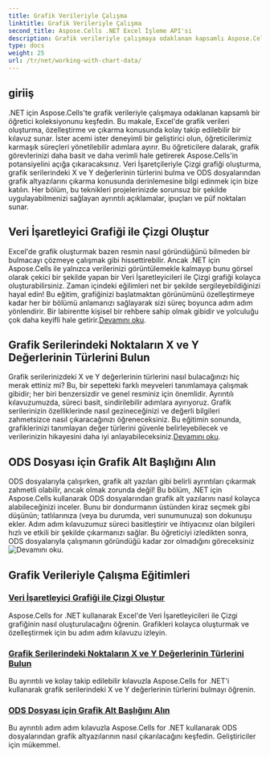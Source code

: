 ```yaml
---
title: Grafik Verileriyle Çalışma
linktitle: Grafik Verileriyle Çalışma
second_title: Aspose.Cells .NET Excel İşleme API'si
description: Grafik verileriyle çalışmaya odaklanan kapsamlı Aspose.Cells for .NET eğitimlerini keşfedin. Grafiklerinizi öğrenin, oluşturun ve özelleştirin.
type: docs
weight: 25
url: /tr/net/working-with-chart-data/
---
```

## giriiş

.NET için Aspose.Cells'te grafik verileriyle çalışmaya odaklanan kapsamlı bir öğretici koleksiyonunu keşfedin. Bu makale, Excel'de grafik verileri oluşturma, özelleştirme ve çıkarma konusunda kolay takip edilebilir bir kılavuz sunar. İster acemi ister deneyimli bir geliştirici olun, öğreticilerimiz karmaşık süreçleri yönetilebilir adımlara ayırır. Bu öğreticilere dalarak, grafik görevlerinizi daha basit ve daha verimli hale getirerek Aspose.Cells'in potansiyelini açığa çıkaracaksınız. Veri İşaretçileriyle Çizgi grafiği oluşturma, grafik serilerindeki X ve Y değerlerinin türlerini bulma ve ODS dosyalarından grafik altyazılarını çıkarma konusunda derinlemesine bilgi edinmek için bize katılın. Her bölüm, bu teknikleri projelerinizde sorunsuz bir şekilde uygulayabilmenizi sağlayan ayrıntılı açıklamalar, ipuçları ve püf noktaları sunar.


## Veri İşaretleyici Grafiği ile Çizgi Oluştur
Excel'de grafik oluşturmak bazen resmin nasıl göründüğünü bilmeden bir bulmacayı çözmeye çalışmak gibi hissettirebilir. Ancak .NET için Aspose.Cells ile yalnızca verilerinizi görüntülemekle kalmayıp bunu görsel olarak çekici bir şekilde yapan bir Veri İşaretleyicileri ile Çizgi grafiği kolayca oluşturabilirsiniz. Zaman içindeki eğilimleri net bir şekilde sergileyebildiğinizi hayal edin! Bu eğitim, grafiğinizi başlatmaktan görünümünü özelleştirmeye kadar her bir bölümü anlamanızı sağlayarak sizi süreç boyunca adım adım yönlendirir. Bir labirentte kişisel bir rehbere sahip olmak gibidir ve yolculuğu çok daha keyifli hale getirir.[Devamını oku](./create-line-with-data-marker-chart/).

## Grafik Serilerindeki Noktaların X ve Y Değerlerinin Türlerini Bulun
Grafik serilerinizdeki X ve Y değerlerinin türlerini nasıl bulacağınızı hiç merak ettiniz mi? Bu, bir sepetteki farklı meyveleri tanımlamaya çalışmak gibidir; her biri benzersizdir ve genel resminiz için önemlidir. Ayrıntılı kılavuzumuzda, süreci basit, sindirilebilir adımlara ayırıyoruz. Grafik serilerinizin özelliklerinde nasıl gezineceğinizi ve değerli bilgileri zahmetsizce nasıl çıkaracağınızı öğreneceksiniz. Bu eğitimin sonunda, grafiklerinizi tanımlayan değer türlerini güvenle belirleyebilecek ve verilerinizin hikayesini daha iyi anlayabileceksiniz.[Devamını oku](./find-type-of-x-and-y-values-of-points-in-chart-series/).

## ODS Dosyası için Grafik Alt Başlığını Alın
ODS dosyalarıyla çalışırken, grafik alt yazıları gibi belirli ayrıntıları çıkarmak zahmetli olabilir, ancak olmak zorunda değil! Bu bölüm, .NET için Aspose.Cells kullanarak ODS dosyalarından grafik alt yazılarını nasıl kolayca alabileceğinizi inceler. Bunu bir dondurmanın üstünden kiraz seçmek gibi düşünün; tatlılarınıza (veya bu durumda, veri sunumunuza) son dokunuşu ekler. Adım adım kılavuzumuz süreci basitleştirir ve ihtiyacınız olan bilgileri hızlı ve etkili bir şekilde çıkarmanızı sağlar. Bu öğreticiyi izledikten sonra, ODS dosyalarıyla çalışmanın göründüğü kadar zor olmadığını göreceksiniz![Devamını oku](./get-chart-subtitle-for-ods-file/).

## Grafik Verileriyle Çalışma Eğitimleri
### [Veri İşaretleyici Grafiği ile Çizgi Oluştur](./create-line-with-data-marker-chart/)
Aspose.Cells for .NET kullanarak Excel'de Veri İşaretleyicileri ile Çizgi grafiğinin nasıl oluşturulacağını öğrenin. Grafikleri kolayca oluşturmak ve özelleştirmek için bu adım adım kılavuzu izleyin.
### [Grafik Serilerindeki Noktaların X ve Y Değerlerinin Türlerini Bulun](./find-type-of-x-and-y-values-of-points-in-chart-series/)
Bu ayrıntılı ve kolay takip edilebilir kılavuzla Aspose.Cells for .NET'i kullanarak grafik serilerindeki X ve Y değerlerinin türlerini bulmayı öğrenin.
### [ODS Dosyası için Grafik Alt Başlığını Alın](./get-chart-subtitle-for-ods-file/)
Bu ayrıntılı adım adım kılavuzla Aspose.Cells for .NET kullanarak ODS dosyalarından grafik altyazılarının nasıl çıkarılacağını keşfedin. Geliştiriciler için mükemmel.